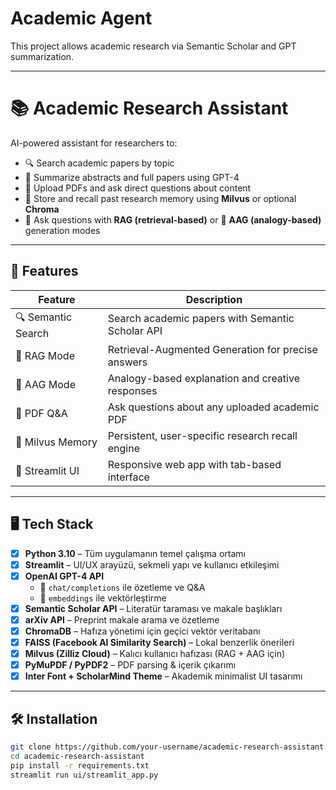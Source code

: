 # Academic Agent

This project allows academic research via Semantic Scholar and GPT summarization.

---

# 📚 Academic Research Assistant

AI-powered assistant for researchers to:
- 🔍 Search academic papers by topic
- 📝 Summarize abstracts and full papers using GPT-4
- 📄 Upload PDFs and ask direct questions about content
- 🔁 Store and recall past research memory using **Milvus** or optional **Chroma**
- 🧠 Ask questions with **RAG (retrieval-based)** or 🌱 **AAG (analogy-based)** generation modes

---

## 🚀 Features

| Feature               | Description                                                 |
|----------------------|-------------------------------------------------------------|
| 🔍 Semantic Search    | Search academic papers with Semantic Scholar API            |
| 🧠 RAG Mode           | Retrieval-Augmented Generation for precise answers          |
| 🌱 AAG Mode           | Analogy-based explanation and creative responses            |
| 📄 PDF Q&A            | Ask questions about any uploaded academic PDF               |
| 🔁 Milvus Memory      | Persistent, user-specific research recall engine            |
| 📎 Streamlit UI       | Responsive web app with tab-based interface                 |

---

## 🖥️ Tech Stack

- [x] **Python 3.10** – Tüm uygulamanın temel çalışma ortamı
- [x] **Streamlit** – UI/UX arayüzü, sekmeli yapı ve kullanıcı etkileşimi
- [x] **OpenAI GPT-4 API**
  - 🔹 `chat/completions` ile özetleme ve Q&A
  - 🔹 `embeddings` ile vektörleştirme
- [x] **Semantic Scholar API** – Literatür taraması ve makale başlıkları
- [x] **arXiv API** – Preprint makale arama ve özetleme
- [x] **ChromaDB** – Hafıza yönetimi için geçici vektör veritabanı
- [x] **FAISS (Facebook AI Similarity Search)** – Lokal benzerlik önerileri
- [x] **Milvus (Zilliz Cloud)** – Kalıcı kullanıcı hafızası (RAG + AAG için)
- [x] **PyMuPDF / PyPDF2** – PDF parsing & içerik çıkarımı
- [x] **Inter Font + ScholarMind Theme** – Akademik minimalist UI tasarımı

---

## 🛠️ Installation

```bash
git clone https://github.com/your-username/academic-research-assistant.git
cd academic-research-assistant
pip install -r requirements.txt
streamlit run ui/streamlit_app.py
